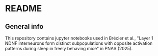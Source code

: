 
# README

## General info
This repository contains jupyter notebooks used in Brécier et al., "Layer 1 NDNF interneurons form distinct subpopulations with opposite activation patterns during sleep in freely behaving mice" in PNAS (2025). 
